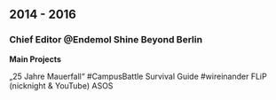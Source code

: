 ## 2014 - 2016

### Chief Editor @Endemol Shine Beyond Berlin

**Main Projects**

„25 Jahre Mauerfall“
#CampusBattle
Survival Guide
#wireinander
FLiP (nicknight & YouTube)
ASOS
